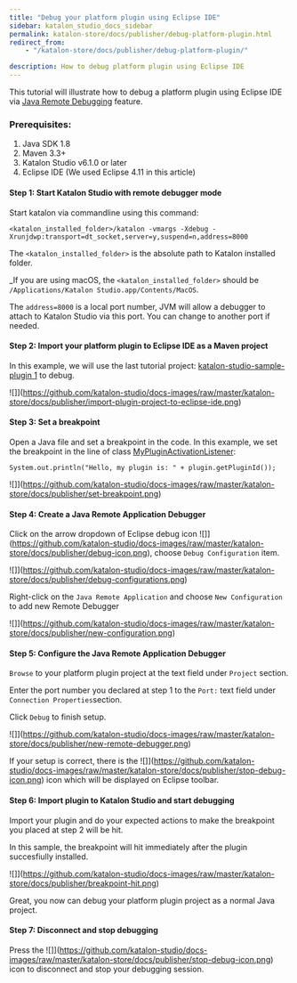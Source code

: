 ```yaml
---
title: "Debug your platform plugin using Eclipse IDE"
sidebar: katalon_studio_docs_sidebar
permalink: katalon-store/docs/publisher/debug-platform-plugin.html
redirect_from:
    - "/katalon-store/docs/publisher/debug-platform-plugin/"

description: How to debug platform plugin using Eclipse IDE
---
```

This tutorial will illustrate how to debug a platform plugin using Eclipse IDE via [Java Remote Debugging](https://help.eclipse.org/2019-03/topic/org.eclipse.jdt.doc.user/tasks/task-running_and_debugging.htm) feature.


### **Prerequisites:**



1. Java SDK 1.8
2. Maven 3.3+
3. Katalon Studio v6.1.0 or later
4. Eclipse IDE (We used Eclipse 4.11 in this article)


#### **Step 1: Start Katalon Studio with remote debugger mode**

Start katalon via commandline using this command:


```
<katalon_installed_folder>/katalon -vmargs -Xdebug -Xrunjdwp:transport=dt_socket,server=y,suspend=n,address=8000
```


The `<katalon_installed_folder>` is the absolute path to Katalon installed folder.

_If you are using macOS, the <code><katalon_installed_folder></code> should be <code>/Applications/Katalon Studio.app/Contents/MacOS</code>.</em>

The `address=8000` is a local port number, JVM will allow a debugger to attach to Katalon Studio via this port. You can change to another port if needed.


#### **Step 2: Import your platform plugin to Eclipse IDE as a Maven project**

In this example, we will use the last tutorial project: [katalon-studio-sample-plugin 1](https://github.com/katalon-studio/katalon-studio-sample-plugin) to debug.

![]](https://github.com/katalon-studio/docs-images/raw/master/katalon-store/docs/publisher/import-plugin-project-to-eclipse-ide.png)


#### **Step 3: Set a breakpoint**

Open a Java file and set a breakpoint in the code. In this example, we set the breakpoint in the line of class [MyPluginActivationListener](https://github.com/katalon-studio/katalon-studio-sample-plugin/blob/master/src/main/java/com/mycompany/plugin/MyPluginActivationListener.java):


```
System.out.println("Hello, my plugin is: " + plugin.getPluginId());
```

![]](https://github.com/katalon-studio/docs-images/raw/master/katalon-store/docs/publisher/set-breakpoint.png)


#### **Step 4: Create a Java Remote Application Debugger**

Click on the arrow dropdown of Eclipse debug icon ![]](https://github.com/katalon-studio/docs-images/raw/master/katalon-store/docs/publisher/debug-icon.png), choose `Debug Configuration` item.

![]](https://github.com/katalon-studio/docs-images/raw/master/katalon-store/docs/publisher/debug-configurations.png)


Right-click on the `Java Remote Application` and choose `New Configuration` to add new Remote Debugger

![]](https://github.com/katalon-studio/docs-images/raw/master/katalon-store/docs/publisher/new-configuration.png)


#### **Step 5: Configure the Java Remote Application Debugger**

`Browse` to your platform plugin project at the text field under `Project` section.

Enter the port number you declared at step 1 to the `Port:` text field under `Connection Properties`section.

Click `Debug` to finish setup.


![]](https://github.com/katalon-studio/docs-images/raw/master/katalon-store/docs/publisher/new-remote-debugger.png)


If your setup is correct, there is the ![]](https://github.com/katalon-studio/docs-images/raw/master/katalon-store/docs/publisher/stop-debug-icon.png) icon which will be displayed on Eclipse toolbar.


#### **Step 6: Import plugin to Katalon Studio and start debugging**

Import your plugin and do your expected actions to make the breakpoint you placed at step 2 will be hit.

In this sample, the breakpoint will hit immediately after the plugin succesfiully installed.

![]](https://github.com/katalon-studio/docs-images/raw/master/katalon-store/docs/publisher/breakpoint-hit.png)


Great, you now can debug your platform plugin project as a normal Java project.

#### **Step 7: Disconnect and stop debugging**


Press the ![]](https://github.com/katalon-studio/docs-images/raw/master/katalon-store/docs/publisher/stop-debug-icon.png) icon to disconnect and stop your debugging session.


